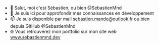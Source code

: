 - 👋 Salut, moi c'est Sébastien, ou bien @SebastienMnd
- 👀 Je suis ici pour approfondir mes connaissances en développement
- 📫 Je suis disponible par mail sebastien.mande@outlook.fr ou bien depuis GitHub @SebastienMnd
- 🌐 Vous retrouverez mon portfolio sur mon site web www.sebastienmnd.dev
